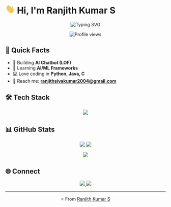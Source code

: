 # <img src="https://raw.githubusercontent.com/ABSphreak/ABSphreak/master/gifs/Hi.gif" width="30"> Hi, I'm Ranjith Kumar S

<div align="center">
  <img src="https://readme-typing-svg.herokuapp.com?font=Fira+Code&size=28&duration=3000&pause=1000&color=00D9FF&center=true&vCenter=true&width=600&lines=AI+Engineer;Full+Stack+Developer;Machine+Learning+Enthusiast" alt="Typing SVG" />
</div>

<p align="center">
  <img src="https://komarev.com/ghpvc/?username=ranjithkumar100&color=blueviolet&style=flat-square" alt="Profile views" />
</p>

## 🚀 Quick Facts
- 🤖 Building **AI Chatbot (LOF)**
- 🧠 Learning **AI/ML Frameworks**
- 💻 Love coding in **Python, Java, C**
- 📧 Reach me: **ranjithsivakumar2004@gmail.com**

## 🛠️ Tech Stack
<p align="center">
  <img src="https://skillicons.dev/icons?i=python,java,c,html,css,mysql,git,vscode" />
</p>

## 📊 GitHub Stats
<div align="center">
  <img height="180em" src="https://github-readme-stats.vercel.app/api?username=ranjithkumar100&show_icons=true&theme=tokyonight&hide_border=true" />
  <img height="180em" src="https://github-readme-stats.vercel.app/api/top-langs/?username=ranjithkumar100&layout=compact&theme=tokyonight&hide_border=true" />
</div>

<p align="center">
  <img src="https://github-readme-streak-stats.herokuapp.com/?user=ranjithkumar100&theme=tokyonight&hide_border=true" />
</p>

## 🌐 Connect
<p align="center">
  <a href="https://instagram.com/__r.a.n.j.i.t.h___">
    <img src="https://img.shields.io/badge/Instagram-E4405F?style=for-the-badge&logo=instagram&logoColor=white" />
  </a>
  <a href="mailto:ranjithsivakumar2004@gmail.com">
    <img src="https://img.shields.io/badge/Email-D14836?style=for-the-badge&logo=gmail&logoColor=white" />
  </a>
</p>

---
<p align="center">⭐ From <a href="https://github.com/ranjithkumar100">Ranjith Kumar S</a></p>
